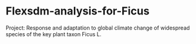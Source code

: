 # Flexsdm-analysis-for-Ficus

Project: Response and adaptation to global climate change of widespread species of the key plant taxon Ficus L.
